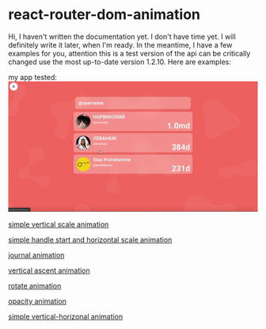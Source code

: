 # react-router-dom-animation

Hi, I haven't written the documentation yet. I don't have time yet. I will definitely write it later, when I'm ready. In the meantime, I have a few examples for you, attention this is a test version of the api can be critically changed use the most up-to-date version 1.2.10. Here are examples:

my app tested: ![enter image description here](/media/1.gif)

[simple vertical scale animation](https://codesandbox.io/s/react-router-dom-animation-simple-vertical-scale-animation-ucdgq)

[simple handle start and horizontal scale animation](https://codesandbox.io/s/react-router-dom-animation-simple-handle-start-and-horizontal-scale-animation-zzifp)

[journal animation](https://codesandbox.io/s/react-router-dom-animation-journal-animation-vklie)

[vertical ascent animation](https://codesandbox.io/s/react-router-dom-animation-vertical-ascent-animation-jjins)

[rotate animation](https://codesandbox.io/s/react-router-dom-animation-rotate-animation-ty1yf)

[opacity animation](https://codesandbox.io/s/react-router-dom-animation-opacity-animation-24l50)

[simple vertical-horizonal animation](https://codesandbox.io/s/react-router-dom-animation-simple-vertical-horizonal-animation-0ojgh)
